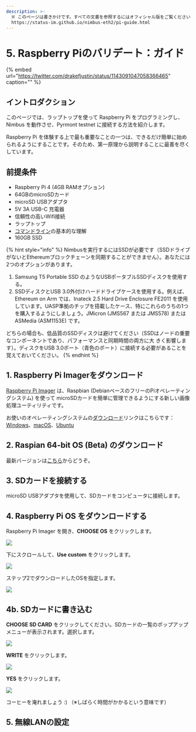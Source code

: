 ```yaml
---
description: >-
  ※ このページは書きかけです。すべての文書を参照するにはオフィシャル版をご覧ください。
  https://status-im.github.io/nimbus-eth2/pi-guide.html
---
```


# 5. Raspberry Piのバリデート：ガイド

{% embed url="https://twitter.com/drakefjustin/status/1143091047058366465" caption="" %}

## イントロダクション

このページでは、ラップトップを使って Raspberry Pi をプログラミングし、Nimbus を動作させ、Pyrmont testnet に接続する方法を紹介します。

Raspberry Pi を体験する上で最も重要なことの一つは、できるだけ簡単に始められるようにすることです。そのため、第一原理から説明することに最善を尽くしています。

## 前提条件

* Raspberry Pi 4 \(4GB RAMオプション\)
* 64GBのmicroSDカード
* microSD USBアダプタ
* 5V 3A USB-C 充電器
* 信頼性の高いWifi接続
* ラップトップ
* [コマンドライン](https://www.learnenough.com/command-line-tutorial/basics)の基本的な理解
* 160GB SSD

{% hint style="info" %}
Nimbusを実行するにはSSDが必要です（SSDドライブがないとEthereumブロックチェーンを同期することができません）。あなたには2つのオプションがあります。

1. Samsung T5 Portable SSD のようなUSBポータブルSSDディスクを使用する。
2. SSDディスクとUSB 3.0外付けハードドライブケースを使用する。例えば、Ethereum on Arm では、Inateck 2.5 Hard Drive Enclosure FE2011 を使用しています。UASP準拠のチップを搭載したケース、特にこれらのうちの1つを購入するようにしましょう。JMicron \(JMS567 または JMS578\) または ASMedia \(ASM1153E\) です。

どちらの場合も、低品質のSSDディスクは避けてください（SSDはノードの重要なコンポーネントであり、パフォーマンスと同期時間の両方に大 きく影響します）。ディスクをUSB 3.0ポート（青色のポート）に接続する必要があることを覚えておいてください。
{% endhint %}

## 1. Raspberry Pi Imagerをダウンロード

[Raspberry Pi Imager](https://www.raspberrypi.org/blog/raspberry-pi-imager-imaging-utility/) は、Raspbian \(DebianベースのフリーのPiオペレーティングシステム\) を使って microSDカードを簡単に管理できるようにする新しい画像処理ユーティリティです。

お使いのオペレーティングシステムの[ダウンロード](https://www.learnenough.com/command-line-tutorial/basics)リンクはこちらです：[Windows](https://downloads.raspberrypi.org/imager/imager_1.4.exe)、[macOS](https://downloads.raspberrypi.org/imager/imager_1.4.dmg)、[Ubuntu](https://downloads.raspberrypi.org/imager/imager_1.4_amd64.deb)

## 2. Raspian 64-bit OS \(Beta\) のダウンロード

最新バージョンは[こちら](https://downloads.raspberrypi.org/raspios_arm64/images/)からどうぞ。

## 3. SDカードを接続する

microSD USBアダプタを使用して、SDカードをコンピュータに接続します。

## 4. Raspberry Pi OS をダウンロードする

Raspberry Pi Imager を開き、**CHOOSE OS** をクリックします。

![](../.gitbook/assets/5-4.png)

下にスクロールして、**Use custom** をクリックします。

![](../.gitbook/assets/5-4-2.png)

ステップ2でダウンロードしたOSを指定します。

![](../.gitbook/assets/5-4b-2%20%282%29.png)

## 4b. SDカードに書き込む

**CHOOSE SD CARD** をクリックしてください。SDカードの一覧のポップアップメニューが表示されます。選択します。

![](../.gitbook/assets/5-4b.png)

**WRITE** をクリックします。

![](../.gitbook/assets/5-4b-2%20%281%29.png)

**YES** をクリックします。

![](../.gitbook/assets/5-4b-3.png)

コーヒーを淹れましょう :\) （※しばらく時間がかかるという意味です）

## 5. 無線LANの設定


